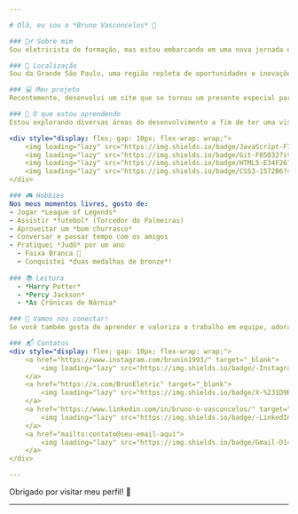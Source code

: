 ```yaml
---

# Olá, eu sou o *Bruno Vasconcelos* 👋

### 👷‍♂ Sobre mim
Sou eletricista de formação, mas estou embarcando em uma nova jornada em busca de uma carreira na área de desenvolvimento. O mundo da tecnologia me encanta, e estou animado para aprender e crescer nesse campo vasto e cheio de possibilidades.

### 📍 Localização
Sou da Grande São Paulo, uma região repleta de oportunidades e inovações!

### 💻 Meu projeto
Recentemente, desenvolvi um site que se tornou um presente especial para a minha esposa, celebrando 9 anos de casados. Com dedicação e prática, estou empenhado em aprimorar esse projeto, tornando-o ainda mais interativo e único!

### 🌱 O que estou aprendendo
Estou explorando diversas áreas do desenvolvimento a fim de ter uma visão abrangente e, assim, decidir onde posso me dedicar com mais paixão. Adoro aprender coisas novas e estou sempre em busca de expandir meus conhecimentos.

<div style="display: flex; gap: 10px; flex-wrap: wrap;">
    <img loading="lazy" src="https://img.shields.io/badge/JavaScript-F7DF1E?style=for-the-badge&logo=javascript&logoColor=black">
    <img loading="lazy" src="https://img.shields.io/badge/Git-F05032?style=for-the-badge&logo=git&logoColor=white">
    <img loading="lazy" src="https://img.shields.io/badge/HTML5-E34F26?style=for-the-badge&logo=html5&logoColor=white">
    <img loading="lazy" src="https://img.shields.io/badge/CSS3-1572B6?style=for-the-badge&logo=css3&logoColor=white">
</div>

### 🎮 Hobbies
Nos meus momentos livres, gosto de:
- Jogar *League of Legends* 
- Assistir *futebol* (Torcedor do Palmeiras)
- Aproveitar um *bom churrasco*
- Conversar e passar tempo com os amigos  
- Pratiquei *Judô* por um ano  
  - Faixa Branca 🥋  
  - Conquistei *duas medalhas de bronze*! 
 
### 📚 Leitura
  - *Harry Potter*  
  - *Percy Jackson*  
  - *As Crônicas de Nárnia*  

### 🤝 Vamos nos conectar!
Se você também gosta de aprender e valoriza o trabalho em equipe, adoraria trocar ideias e experiências. *Me manda um alô!*

### 📬 Contatos
<div style="display: flex; gap: 10px; flex-wrap: wrap;">
    <a href="https://www.instagram.com/brunin1993/" target="_blank">
        <img loading="lazy" src="https://img.shields.io/badge/-Instagram-%23E4405F?style=for-the-badge&logo=instagram&logoColor=white">
    </a>
    <a href="https://x.com/BrunEletric" target="_blank">
        <img loading="lazy" src="https://img.shields.io/badge/X-%231D9BF0?style=for-the-badge&logo=twitter&logoColor=white">
    </a>
    <a href="https://www.linkedin.com/in/bruno-o-vasconcelos/" target="_blank">
        <img loading="lazy" src="https://img.shields.io/badge/-LinkedIn-%230077B5?style=for-the-badge&logo=linkedin&logoColor=white">
    </a>
    <a href="mailto:contato@seu-email-aqui">
        <img loading="lazy" src="https://img.shields.io/badge/Gmail-D14836?style=for-the-badge&logo=gmail&logoColor=white">
    </a>
</div>

---
```


Obrigado por visitar meu perfil! 🚀


---
